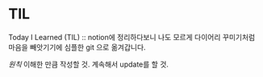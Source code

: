 # TIL
Today I Learned (TIL) :: notion에 정리하다보니 나도 모르게 다이어리 꾸미기처럼 마음을 빼앗기기에 심플한 git 으로 옮겨갑니다.

*원칙*
이해한 만큼 작성할 것.
계속해서 update를 할 것.

